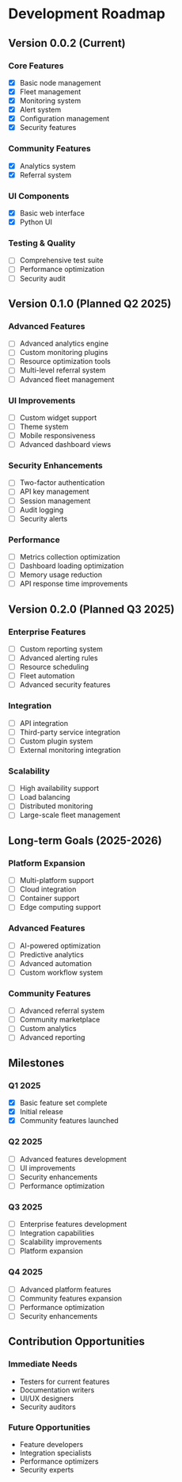 # Development Roadmap

## Version 0.0.2 (Current)

### Core Features
- [x] Basic node management
- [x] Fleet management
- [x] Monitoring system
- [x] Alert system
- [x] Configuration management
- [x] Security features

### Community Features
- [x] Analytics system
- [x] Referral system

### UI Components
- [x] Basic web interface
- [x] Python UI

### Testing & Quality
- [ ] Comprehensive test suite
- [ ] Performance optimization
- [ ] Security audit

## Version 0.1.0 (Planned Q2 2025)

### Advanced Features
- [ ] Advanced analytics engine
- [ ] Custom monitoring plugins
- [ ] Resource optimization tools
- [ ] Multi-level referral system
- [ ] Advanced fleet management

### UI Improvements
- [ ] Custom widget support
- [ ] Theme system
- [ ] Mobile responsiveness
- [ ] Advanced dashboard views

### Security Enhancements
- [ ] Two-factor authentication
- [ ] API key management
- [ ] Session management
- [ ] Audit logging
- [ ] Security alerts

### Performance
- [ ] Metrics collection optimization
- [ ] Dashboard loading optimization
- [ ] Memory usage reduction
- [ ] API response time improvements

## Version 0.2.0 (Planned Q3 2025)

### Enterprise Features
- [ ] Custom reporting system
- [ ] Advanced alerting rules
- [ ] Resource scheduling
- [ ] Fleet automation
- [ ] Advanced security features

### Integration
- [ ] API integration
- [ ] Third-party service integration
- [ ] Custom plugin system
- [ ] External monitoring integration

### Scalability
- [ ] High availability support
- [ ] Load balancing
- [ ] Distributed monitoring
- [ ] Large-scale fleet management

## Long-term Goals (2025-2026)

### Platform Expansion
- [ ] Multi-platform support
- [ ] Cloud integration
- [ ] Container support
- [ ] Edge computing support

### Advanced Features
- [ ] AI-powered optimization
- [ ] Predictive analytics
- [ ] Advanced automation
- [ ] Custom workflow system

### Community Features
- [ ] Advanced referral system
- [ ] Community marketplace
- [ ] Custom analytics
- [ ] Advanced reporting

## Milestones

### Q1 2025
- [x] Basic feature set complete
- [x] Initial release
- [x] Community features launched

### Q2 2025
- [ ] Advanced features development
- [ ] UI improvements
- [ ] Security enhancements
- [ ] Performance optimization

### Q3 2025
- [ ] Enterprise features development
- [ ] Integration capabilities
- [ ] Scalability improvements
- [ ] Platform expansion

### Q4 2025
- [ ] Advanced platform features
- [ ] Community features expansion
- [ ] Performance optimization
- [ ] Security enhancements

## Contribution Opportunities

### Immediate Needs
- Testers for current features
- Documentation writers
- UI/UX designers
- Security auditors

### Future Opportunities
- Feature developers
- Integration specialists
- Performance optimizers
- Security experts

